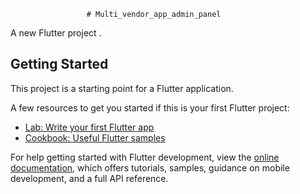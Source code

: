                      # Multi_vendor_app_admin_panel

A new Flutter project .
 
## Getting  Started

This project is a  starting point for a  Flutter application.

A few resources to get you started if this is your first Flutter project:  
 
-  [Lab: Write your first Flutter app](https://docs.flutter.dev/get-started/codelab) 
- [Cookbook: Useful Flutter samples](https://docs.flutter.dev/cookbook) 
 
For help getting started with Flutter development, view the
[online documentation](https://docs.flutter.dev/), which offers tutorials,
samples, guidance on mobile development, and a full API reference.
